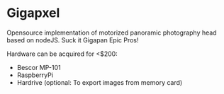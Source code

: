 # Gigapxel
Opensource implementation of motorized panoramic photography head based on nodeJS. Suck it Gigapan Epic Pros!

Hardware can be acquired for <$200:
 - Bescor MP-101
 - RaspberryPi
 - Hardrive (optional: To export images from memory card)
